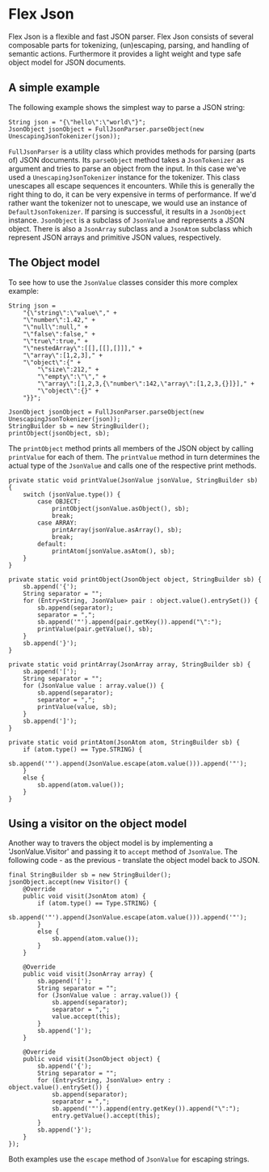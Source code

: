 Flex Json
=========

Flex Json is a flexible and fast JSON parser. Flex Json consists of several
composable parts for tokenizing, (un)escaping, parsing, and handling of semantic actions.
Furthermore it provides a light weight and type safe object model for JSON documents.

A simple example
----------------

The following example shows the simplest way to parse a JSON string:

    String json = "{\"hello\":\"world\"}";
    JsonObject jsonObject = FullJsonParser.parseObject(new UnescapingJsonTokenizer(json));

`FullJsonParser` is a utility class which provides methods for parsing (parts of) JSON
documents. Its `parseObject` method takes a `JsonTokenizer` as argument and tries to
parse an object from the input. In this case we've used a `UnescapingJsonTokenizer`
instance for the tokenizer. This class unescapes all escape sequences it encounters.
While this is generally the right thing to do, it can be very expensive in terms of
performance. If we'd rather want the tokenizer not to unescape, we would use an instance
of `DefaultJsonTokenizer`. If parsing is successful, it results in a `JsonObject`
instance. `JsonObject` is a subclass of `JsonValue` and represents a JSON object. There
is also a `JsonArray` subclass and a `JsonAtom` subclass which represent JSON arrays
and primitive JSON values, respectively.

The Object model
----------------

To see how to use the `JsonValue` classes consider this more complex example:

    String json =
        "{\"string\":\"value\"," +
        "\"number\":1.42," +
        "\"null\":null," +
        "\"false\":false," +
        "\"true\":true," +
        "\"nestedArray\":[[],[[],[]]]," +
        "\"array\":[1,2,3]," +
        "\"object\":{" +
            "\"size\":212," +
            "\"empty\":\"\"," +
            "\"array\":[1,2,3,{\"number\":142,\"array\":[1,2,3,{}]}]," +
            "\"object\":{}" +
        "}}";

    JsonObject jsonObject = FullJsonParser.parseObject(new UnescapingJsonTokenizer(json));
    StringBuilder sb = new StringBuilder();
    printObject(jsonObject, sb);

The `printObject` method prints all members of the JSON object by calling `printValue`
for each of them. The `printValue` method in turn determines the actual type of the
`JsonValue` and calls one of the respective print methods.

    private static void printValue(JsonValue jsonValue, StringBuilder sb) {
        switch (jsonValue.type()) {
            case OBJECT:
                printObject(jsonValue.asObject(), sb);
                break;
            case ARRAY:
                printArray(jsonValue.asArray(), sb);
                break;
            default:
                printAtom(jsonValue.asAtom(), sb);
        }
    }

    private static void printObject(JsonObject object, StringBuilder sb) {
        sb.append('{');
        String separator = "";
        for (Entry<String, JsonValue> pair : object.value().entrySet()) {
            sb.append(separator);
            separator = ",";
            sb.append('"').append(pair.getKey()).append("\":");
            printValue(pair.getValue(), sb);
        }
        sb.append('}');
    }

    private static void printArray(JsonArray array, StringBuilder sb) {
        sb.append('[');
        String separator = "";
        for (JsonValue value : array.value()) {
            sb.append(separator);
            separator = ",";
            printValue(value, sb);
        }
        sb.append(']');
    }

    private static void printAtom(JsonAtom atom, StringBuilder sb) {
        if (atom.type() == Type.STRING) {
            sb.append('"').append(JsonValue.escape(atom.value())).append('"');
        }
        else {
            sb.append(atom.value());
        }
    }

Using a visitor on the object model
-----------------------------------

Another way to travers the object model is by implementing a 'JsonValue.Visitor' and
passing it to `accept` method of `JsonValue`. The following code - as the previous -
translate the object model back to JSON.

    final StringBuilder sb = new StringBuilder();
    jsonObject.accept(new Visitor() {
        @Override
        public void visit(JsonAtom atom) {
            if (atom.type() == Type.STRING) {
                sb.append('"').append(JsonValue.escape(atom.value())).append('"');
            }
            else {
                sb.append(atom.value());
            }
        }

        @Override
        public void visit(JsonArray array) {
            sb.append('[');
            String separator = "";
            for (JsonValue value : array.value()) {
                sb.append(separator);
                separator = ",";
                value.accept(this);
            }
            sb.append(']');
        }

        @Override
        public void visit(JsonObject object) {
            sb.append('{');
            String separator = "";
            for (Entry<String, JsonValue> entry : object.value().entrySet()) {
                sb.append(separator);
                separator = ",";
                sb.append('"').append(entry.getKey()).append("\":");
                entry.getValue().accept(this);
            }
            sb.append('}');
        }
    });

Both examples use the `escape` method of `JsonValue` for escaping strings.


